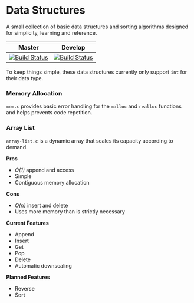 # Data Structures
A small collection of basic data structures and sorting algorithms designed for simplicity, learning and reference.

Master|Develop
------|-------
[![Build Status](https://travis-ci.org/OxyOCE/data-structures.svg?branch=master)](https://travis-ci.org/OxyOCE/data-structures)|[![Build Status](https://travis-ci.org/OxyOCE/data-structures.svg?branch=develop)](https://travis-ci.org/OxyOCE/data-structures)

To keep things simple, these data structures currently only support `int` for their data type.

### Memory Allocation
`mem.c` provides basic error handling for the `malloc` and `realloc` functions and helps prevents code repetition.

### Array List
`array-list.c` is a dynamic array that scales its capacity according to demand.

**Pros**
* _O(1)_ append and access
* Simple
* Contiguous memory allocation

**Cons**
* _O(n)_ insert and delete
* Uses more memory than is strictly necessary

**Current Features**
* Append
* Insert
* Get
* Pop
* Delete
* Automatic downscaling

**Planned Features**
* Reverse
* Sort
